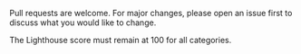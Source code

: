 Pull requests are welcome. For major changes, please open an issue first to discuss what you would like to change.

The Lighthouse score must remain at 100 for all categories.
